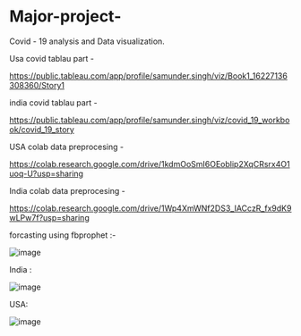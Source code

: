# Major-project-
Covid - 19 analysis and Data visualization.

Usa covid tablau part -

https://public.tableau.com/app/profile/samunder.singh/viz/Book1_16227136308360/Story1

india covid tablau part -

https://public.tableau.com/app/profile/samunder.singh/viz/covid_19_workbook/covid_19_story

USA colab data preprocesing -

https://colab.research.google.com/drive/1kdmOoSmI6OEoblip2XqCRsrx4O1uoq-U?usp=sharing

India colab data preprocesing -

https://colab.research.google.com/drive/1Wp4XmWNf2DS3_IACczR_fx9dK9wLPw7f?usp=sharing

forcasting using fbprophet :-

![image](https://user-images.githubusercontent.com/83540902/121818611-e3e46b80-cca5-11eb-88ef-2006efa4b6ea.png)

India : 

![image](https://user-images.githubusercontent.com/83540902/121818776-d5e31a80-cca6-11eb-92c8-60281832e1dd.png)

USA:

![image](https://user-images.githubusercontent.com/83540902/121818738-9c121400-cca6-11eb-9fd2-29faf773269d.png)


